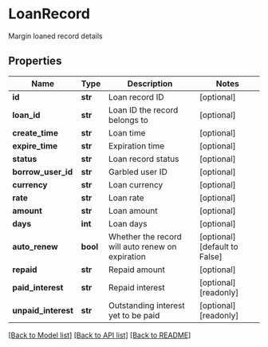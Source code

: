 # LoanRecord

Margin loaned record details
## Properties
Name | Type | Description | Notes
------------ | ------------- | ------------- | -------------
**id** | **str** | Loan record ID | [optional] 
**loan_id** | **str** | Loan ID the record belongs to | [optional] 
**create_time** | **str** | Loan time | [optional] 
**expire_time** | **str** | Expiration time | [optional] 
**status** | **str** | Loan record status | [optional] 
**borrow_user_id** | **str** | Garbled user ID | [optional] 
**currency** | **str** | Loan currency | [optional] 
**rate** | **str** | Loan rate | [optional] 
**amount** | **str** | Loan amount | [optional] 
**days** | **int** | Loan days | [optional] 
**auto_renew** | **bool** | Whether the record will auto renew on expiration | [optional] [default to False]
**repaid** | **str** | Repaid amount | [optional] 
**paid_interest** | **str** | Repaid interest | [optional] [readonly] 
**unpaid_interest** | **str** | Outstanding interest yet to be paid | [optional] [readonly] 

[[Back to Model list]](../README.md#documentation-for-models) [[Back to API list]](../README.md#documentation-for-api-endpoints) [[Back to README]](../README.md)


